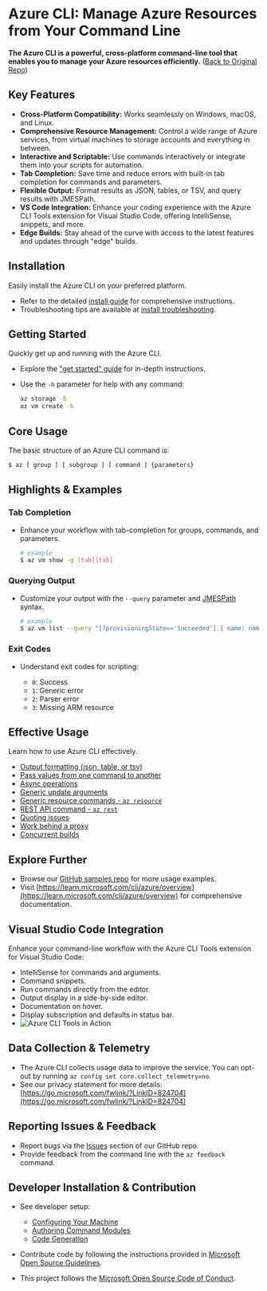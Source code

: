 # Azure CLI: Manage Azure Resources from Your Command Line

**The Azure CLI is a powerful, cross-platform command-line tool that enables you to manage your Azure resources efficiently.** ([Back to Original Repo](https://github.com/Azure/azure-cli))

## Key Features

*   **Cross-Platform Compatibility:** Works seamlessly on Windows, macOS, and Linux.
*   **Comprehensive Resource Management:**  Control a wide range of Azure services, from virtual machines to storage accounts and everything in between.
*   **Interactive and Scriptable:** Use commands interactively or integrate them into your scripts for automation.
*   **Tab Completion:**  Save time and reduce errors with built-in tab completion for commands and parameters.
*   **Flexible Output:** Format results as JSON, tables, or TSV, and query results with JMESPath.
*   **VS Code Integration:**  Enhance your coding experience with the Azure CLI Tools extension for Visual Studio Code, offering IntelliSense, snippets, and more.
*   **Edge Builds:** Stay ahead of the curve with access to the latest features and updates through "edge" builds.

## Installation

Easily install the Azure CLI on your preferred platform.

*   Refer to the detailed [install guide](https://learn.microsoft.com/cli/azure/install-azure-cli) for comprehensive instructions.
*   Troubleshooting tips are available at [install troubleshooting](https://github.com/Azure/azure-cli/blob/dev/doc/install_troubleshooting.md).

## Getting Started

Quickly get up and running with the Azure CLI.

*   Explore the ["get started" guide](https://learn.microsoft.com/cli/azure/get-started-with-az-cli2) for in-depth instructions.
*   Use the `-h` parameter for help with any command:

    ```bash
    az storage -h
    az vm create -h
    ```

## Core Usage

The basic structure of an Azure CLI command is:

```bash
$ az [ group ] [ subgroup ] [ command ] {parameters}
```

## Highlights & Examples

### Tab Completion

*   Enhance your workflow with tab-completion for groups, commands, and parameters.

    ```bash
    # example
    $ az vm show -g [tab][tab]
    ```

### Querying Output

*   Customize your output with the `--query` parameter and [JMESPath](http://jmespath.org/) syntax.

    ```bash
    # example
    $ az vm list --query "[?provisioningState=='Succeeded'].{ name: name, os: storageProfile.osDisk.osType }"
    ```

### Exit Codes

*   Understand exit codes for scripting:

    *   `0`: Success
    *   `1`: Generic error
    *   `2`: Parser error
    *   `3`: Missing ARM resource

## Effective Usage

Learn how to use Azure CLI effectively.

*   [Output formatting (json, table, or tsv)](https://learn.microsoft.com/en-us/cli/azure/use-cli-effectively#output-formatting-json-table-or-tsv)
*   [Pass values from one command to another](https://learn.microsoft.com/en-us/cli/azure/use-cli-effectively#pass-values-from-one-command-to-another)
*   [Async operations](https://learn.microsoft.com/en-us/cli/azure/use-cli-effectively#async-operations)
*   [Generic update arguments](https://learn.microsoft.com/en-us/cli/azure/use-cli-effectively#generic-update-arguments)
*   [Generic resource commands - `az resource`](https://learn.microsoft.com/en-us/cli/azure/use-cli-effectively#generic-resource-commands---az-resource)
*   [REST API command - `az rest`](https://learn.microsoft.com/en-us/cli/azure/use-cli-effectively#rest-api-command---az-rest)
*   [Quoting issues](https://learn.microsoft.com/en-us/cli/azure/use-cli-effectively#quoting-issues)
*   [Work behind a proxy](https://learn.microsoft.com/en-us/cli/azure/use-cli-effectively#work-behind-a-proxy)
*   [Concurrent builds](https://learn.microsoft.com/en-us/cli/azure/use-cli-effectively#concurrent-builds)

## Explore Further

*   Browse our [GitHub samples repo](http://github.com/Azure/azure-cli-samples) for more usage examples.
*   Visit [https://learn.microsoft.com/cli/azure/overview](https://learn.microsoft.com/cli/azure/overview) for comprehensive documentation.

## Visual Studio Code Integration

Enhance your command-line workflow with the Azure CLI Tools extension for Visual Studio Code:

*   IntelliSense for commands and arguments.
*   Command snippets.
*   Run commands directly from the editor.
*   Output display in a side-by-side editor.
*   Documentation on hover.
*   Display subscription and defaults in status bar.
*   ![Azure CLI Tools in Action](https://github.com/microsoft/vscode-azurecli/blob/main/images/in_action.gif?raw=true)

## Data Collection & Telemetry

*   The Azure CLI collects usage data to improve the service.  You can opt-out by running `az config set core.collect_telemetry=no`.
*   See our privacy statement for more details: [https://go.microsoft.com/fwlink/?LinkID=824704](https://go.microsoft.com/fwlink/?LinkID=824704)

## Reporting Issues & Feedback

*   Report bugs via the [Issues](https://github.com/Azure/azure-cli/issues) section of our GitHub repo.
*   Provide feedback from the command line with the `az feedback` command.

## Developer Installation & Contribution

*   See developer setup:

    *   [Configuring Your Machine](https://github.com/Azure/azure-cli/blob/dev/doc/configuring_your_machine.md)
    *   [Authoring Command Modules](https://github.com/Azure/azure-cli/tree/dev/doc/authoring_command_modules)
    *   [Code Generation](https://github.com/Azure/aaz-dev-tools)
*   Contribute code by following the instructions provided in [Microsoft Open Source Guidelines](https://opensource.microsoft.com/collaborate).
*   This project follows the [Microsoft Open Source Code of Conduct](https://opensource.microsoft.com/codeofconduct/).